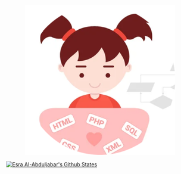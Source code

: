 <p align="center"><a href="https://esrawameed.github.io/reactorApp/"><img width="80%" height="50%" alt="Welcome, Click to see Portfolio!" src="./images/codeGirl-modified.png" /></a></p>

[![Esra Al-Abduljabar's Github States](https://github-readme-stats.vercel.app/api?username=EsraWameed&show_icons=true&theme=dracula)](https://github.com/EsraWameed/github-readme-stats)

